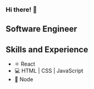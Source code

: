 ### Hi there! 👋

## Software Engineer

## Skills and Experience
* ⚛️ React
* 💻 HTML | CSS | JavaScript
* 🔧 Node
